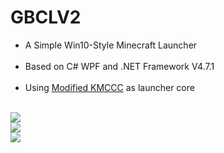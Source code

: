 # GBCLV2
* A Simple Win10-Style Minecraft Launcher<br>   
* Based on C# WPF and .NET Framework V4.7.1<br>  
* Using [Modified KMCCC](https://github.com/Goose-Bomb/KMCCC) as launcher core<br>  

![](https://github.com/Goose-Bomb/ImageHosting/raw/master/GBCLV2/0.png)<br>
![](https://github.com/Goose-Bomb/ImageHosting/raw/master/GBCLV2/1.png)<br>
![](https://github.com/Goose-Bomb/ImageHosting/raw/master/GBCLV2/2.png)<br>

